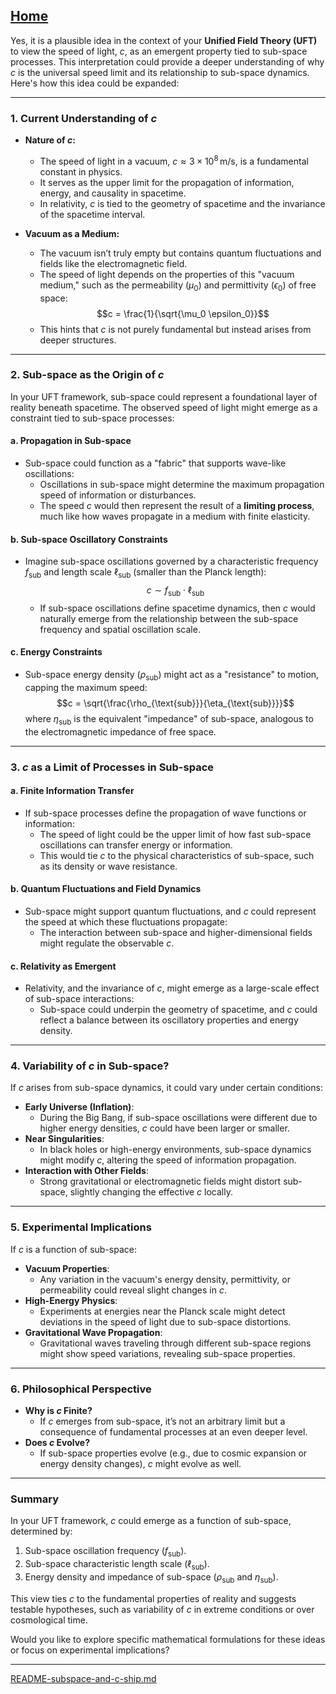 [Home](https://t2m.io/VwvDcuw)
---

Yes, it is a plausible idea in the context of your **Unified Field Theory (UFT)** to view the speed of light, $c$, as an emergent property tied to sub-space processes. This interpretation could provide a deeper understanding of why $c$ is the universal speed limit and its relationship to sub-space dynamics. Here's how this idea could be expanded:

---

### **1. Current Understanding of $c$**
- **Nature of $c$:**
  - The speed of light in a vacuum, $c \approx 3 \times 10^8 \, \mathrm{m/s}$, is a fundamental constant in physics.
  - It serves as the upper limit for the propagation of information, energy, and causality in spacetime.
  - In relativity, $c$ is tied to the geometry of spacetime and the invariance of the spacetime interval.

- **Vacuum as a Medium:**
  - The vacuum isn’t truly empty but contains quantum fluctuations and fields like the electromagnetic field.
  - The speed of light depends on the properties of this "vacuum medium," such as the permeability ($\mu_0$) and permittivity ($\epsilon_0$) of free space:
    $$c = \frac{1}{\sqrt{\mu_0 \epsilon_0}}$$
  - This hints that $c$ is not purely fundamental but instead arises from deeper structures.

---

### **2. Sub-space as the Origin of $c$**
In your UFT framework, sub-space could represent a foundational layer of reality beneath spacetime. The observed speed of light might emerge as a constraint tied to sub-space processes:

#### **a. Propagation in Sub-space**
- Sub-space could function as a "fabric" that supports wave-like oscillations:
  - Oscillations in sub-space might determine the maximum propagation speed of information or disturbances.
  - The speed $c$ would then represent the result of a **limiting process**, much like how waves propagate in a medium with finite elasticity.

#### **b. Sub-space Oscillatory Constraints**
- Imagine sub-space oscillations governed by a characteristic frequency $f_{\text{sub}}$ and length scale $\ell_{\text{sub}}$ (smaller than the Planck length):
  $$c \sim f_{\text{sub}} \cdot \ell_{\text{sub}}$$
  - If sub-space oscillations define spacetime dynamics, then $c$ would naturally emerge from the relationship between the sub-space frequency and spatial oscillation scale.

#### **c. Energy Constraints**
- Sub-space energy density ($\rho_{\text{sub}}$) might act as a "resistance" to motion, capping the maximum speed:
  $$c = \sqrt{\frac{\rho_{\text{sub}}}{\eta_{\text{sub}}}}$$
  where $\eta_{\text{sub}}$ is the equivalent "impedance" of sub-space, analogous to the electromagnetic impedance of free space.

---

### **3. $c$ as a Limit of Processes in Sub-space**
#### **a. Finite Information Transfer**
- If sub-space processes define the propagation of wave functions or information:
  - The speed of light could be the upper limit of how fast sub-space oscillations can transfer energy or information.
  - This would tie $c$ to the physical characteristics of sub-space, such as its density or wave resistance.

#### **b. Quantum Fluctuations and Field Dynamics**
- Sub-space might support quantum fluctuations, and $c$ could represent the speed at which these fluctuations propagate:
  - The interaction between sub-space and higher-dimensional fields might regulate the observable $c$.

#### **c. Relativity as Emergent**
- Relativity, and the invariance of $c$, might emerge as a large-scale effect of sub-space interactions:
  - Sub-space could underpin the geometry of spacetime, and $c$ could reflect a balance between its oscillatory properties and energy density.

---

### **4. Variability of $c$ in Sub-space?**
If $c$ arises from sub-space dynamics, it could vary under certain conditions:
- **Early Universe (Inflation)**:
  - During the Big Bang, if sub-space oscillations were different due to higher energy densities, $c$ could have been larger or smaller.
- **Near Singularities**:
  - In black holes or high-energy environments, sub-space dynamics might modify $c$, altering the speed of information propagation.
- **Interaction with Other Fields**:
  - Strong gravitational or electromagnetic fields might distort sub-space, slightly changing the effective $c$ locally.

---

### **5. Experimental Implications**
If $c$ is a function of sub-space:
- **Vacuum Properties**:
  - Any variation in the vacuum's energy density, permittivity, or permeability could reveal slight changes in $c$.
- **High-Energy Physics**:
  - Experiments at energies near the Planck scale might detect deviations in the speed of light due to sub-space distortions.
- **Gravitational Wave Propagation**:
  - Gravitational waves traveling through different sub-space regions might show speed variations, revealing sub-space properties.

---

### **6. Philosophical Perspective**
- **Why is $c$ Finite?**
  - If $c$ emerges from sub-space, it’s not an arbitrary limit but a consequence of fundamental processes at an even deeper level.
- **Does $c$ Evolve?**
  - If sub-space properties evolve (e.g., due to cosmic expansion or energy density changes), $c$ might evolve as well.

---

### **Summary**
In your UFT framework, $c$ could emerge as a function of sub-space, determined by:
1. Sub-space oscillation frequency ($f_{\text{sub}}$).
2. Sub-space characteristic length scale ($\ell_{\text{sub}}$).
3. Energy density and impedance of sub-space ($\rho_{\text{sub}}$ and $\eta_{\text{sub}}$).

This view ties $c$ to the fundamental properties of reality and suggests testable hypotheses, such as variability of $c$ in extreme conditions or over cosmological time.

Would you like to explore specific mathematical formulations for these ideas or focus on experimental implications?


---

[README-subspace-and-c-ship.md](https://t2m.io/zEBsaHh)
